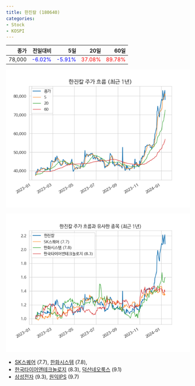 ```yaml
---
title: 한진칼 (180640)
categories:
- Stock
- KOSPI
---
```


|종가|전일대비|5일|20일|60일|
|---:|-------:|--:|---:|---:|
|78,000|<span style="color: blue">-6.02%</span>|<span style="color: blue">-5.91%</span>|<span style="color: red">37.08%</span>|<span style="color: red">89.78%</span>|


<!-- more -->

![180640](/assets/images/stock/180640.png)

![180640](/assets/images/stock/180640_sim.png)

- [SK스퀘어](/402340/) (7.7), [한화시스템](/272210/) (7.8),
- [한국타이어앤테크놀로지](/161390/) (8.3), [덕산네오룩스](/213420/) (9.1)
- [삼성전자](/005930/) (9.3), [원익IPS](/240810/) (9.7)